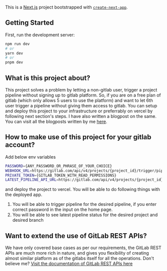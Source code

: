 This is a [Next.js](https://nextjs.org/) project bootstrapped with [`create-next-app`](https://github.com/vercel/next.js/tree/canary/packages/create-next-app).

## Getting Started

First, run the development server:

```bash
npm run dev
# or
yarn dev
# or
pnpm dev
```

## What is this project about?

This project solves a problem by letting a non-gitlab user, trigger a project pipeline without signing up to gitlab platform. So, if you are on a free plan of gitlab (which only allows 5 users to use the platform) and want to let 6th user trigger a pipeline without giving them access to gitlab. You can setup and deploy this project to your infrastructure or preferrably on vercel by following next section's steps.
I have also written a blogpost on the same. You can visit all the blogposts written by me [here](https://mohitsinh.hashnode.dev).

## How to make use of this project for your gitlab account?

Add below env variables

```bash
PASSWORD={ANY_PASSWORD_OR_PHRASE_OF_YOUR_CHOICE}
WEBHOOK_URL=https://gitlab.com/api/v4/projects/{project_id}/trigger/pipeline?token={api_token_with_write_permission}&ref={DESIRED_BRANCH_TO_TRIGGER_PIPELINE_FOR}
PRIVATE_TOKEN={GITLAB_TOKEN_WITH_READ_PERMISSIONS}
LATEST_PIPELINE_API_URL=https://gitlab.com/api/v4/projects/{project_id}/pipelines/latest
```

and deploy the project to vercel. You will be able to do following things with the deployed app.

1. You will be able to trigger pipeline for the desired pipeline, if you enter correct password in the input on the home page.
2. You will be able to see latest pipeline status for the desired project and desired branch


## Want to extend the use of GitLab REST APIs?

We have only covered base cases as per our requirements, the GitLab REST APIs are much more rich in nature, and gives you flexibility of creating almost similar platform
as of the gitlabs itself for all the operations. Don't believe me? [Visit the documentation of GitLab REST APIs here](https://docs.gitlab.com/ee/api/rest)
